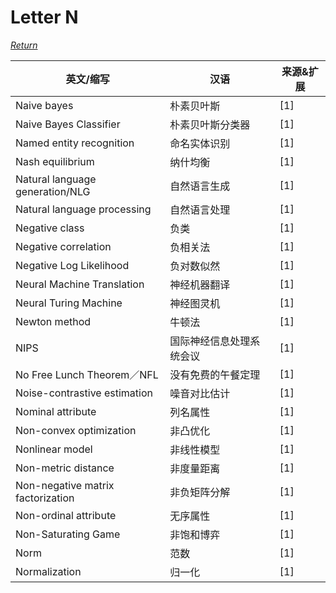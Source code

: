 # Letter N
[*Return*](https://github.com/SyncedAI00/Artificial-Intelligence-Terminology/blob/master/README.md)

英文/缩写|汉语|来源&扩展
---|---|---
Naive bayes|朴素贝叶斯|[1]
Naive Bayes Classifier	|朴素贝叶斯分类器|[1]
Named entity recognition|	命名实体识别|[1]
Nash equilibrium	|纳什均衡|[1]
Natural language generation/NLG|	自然语言生成|[1]
Natural language processing|	自然语言处理|[1]
Negative class|	负类|[1]
Negative correlation	|负相关法|[1]
Negative Log Likelihood	|负对数似然|[1]
Neural Machine Translation|	神经机器翻译|[1]
Neural Turing Machine|	神经图灵机|[1]
Newton method	|牛顿法|[1]
NIPS	|国际神经信息处理系统会议|[1]
No Free Lunch Theorem／NFL|	没有免费的午餐定理|[1]
Noise-contrastive estimation|	噪音对比估计|[1]
Nominal attribute	|列名属性|[1]
Non-convex optimization|	非凸优化|[1]
Nonlinear model	|非线性模型|[1]
Non-metric distance	|非度量距离|[1]
Non-negative matrix factorization	|非负矩阵分解|[1]
Non-ordinal attribute |	无序属性|[1]
Non-Saturating Game|	非饱和博弈|[1]
Norm	|范数|[1]
Normalization|	归一化|[1]
